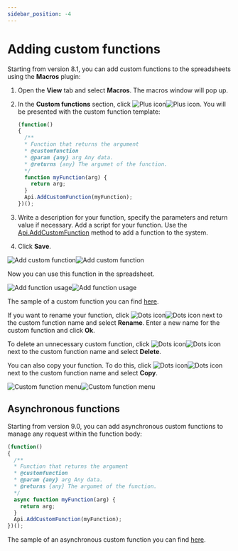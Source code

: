 ```yaml
---
sidebar_position: -4
---
```


# Adding custom functions

Starting from version 8.1, you can add custom functions to the spreadsheets using the **Macros** plugin:

1. Open the **View** tab and select **Macros**. The macros window will pop up.
2. In the **Custom functions** section, click ![Plus icon](/assets/images/plugins/plus.svg#gh-light-mode-only)![Plus icon](/assets/images/plugins/plus.dark.svg#gh-dark-mode-only). You will be presented with the custom function template:

    <!-- This code is related to macros. -->

    <!-- eslint-skip -->

    ``` ts
    (function()
    {
      /**
      * Function that returns the argument
      * @customfunction
      * @param {any} arg Any data.
      * @returns {any} The argumet of the function.
      */
      function myFunction(arg) {
        return arg;
      }
      Api.AddCustomFunction(myFunction);
    })();
    ```

3. Write a description for your function, specify the parameters and return value if necessary. Add a script for your function. Use the [Api.AddCustomFunction](../../office-api/usage-api/spreadsheet-api/Api/Methods/AddCustomFunction.md) method to add a function to the system.
4. Click **Save**.

![Add custom function](/assets/images/plugins/add-custom-function.png#gh-light-mode-only)![Add custom function](/assets/images/plugins/add-custom-function.dark.png#gh-dark-mode-only)

Now you can use this function in the spreadsheet.

![Add function usage](/assets/images/plugins/add.png#gh-light-mode-only)![Add function usage](/assets/images/plugins/add.dark.png#gh-dark-mode-only)

The sample of a custom function you can find [here](../samples/macro-samples/spreadsheet-editor/weighted-average-function.md).

If you want to rename your function, click ![Dots icon](/assets/images/plugins/dots.svg#gh-light-mode-only)![Dots icon](/assets/images/plugins/dots.dark.svg#gh-dark-mode-only) next to the custom function name and select **Rename**. Enter a new name for the custom function and click **Ok**.

To delete an unnecessary custom function, click ![Dots icon](/assets/images/plugins/dots.svg#gh-light-mode-only)![Dots icon](/assets/images/plugins/dots.dark.svg#gh-dark-mode-only) next to the custom function name and select **Delete**.

You can also copy your function. To do this, click ![Dots icon](/assets/images/plugins/dots.svg#gh-light-mode-only)![Dots icon](/assets/images/plugins/dots.dark.svg#gh-dark-mode-only) next to the custom function name and select **Copy**.

![Custom function menu](/assets/images/plugins/custom-function-menu.png#gh-light-mode-only)![Custom function menu](/assets/images/plugins/custom-function-menu.dark.png#gh-dark-mode-only)

## Asynchronous functions

Starting from version 9.0, you can add asynchronous custom functions to manage any request within the function body:

<!-- This code is related to macros. -->

<!-- eslint-skip -->

``` ts
(function()
{
  /**
  * Function that returns the argument
  * @customfunction
  * @param {any} arg Any data.
  * @returns {any} The argumet of the function.
  */
  async function myFunction(arg) {
    return arg;
  }
  Api.AddCustomFunction(myFunction);
})();
```

The sample of an asynchronous custom function you can find [here](../samples/macro-samples/spreadsheet-editor/calculate-world-bank-indicator.md).
